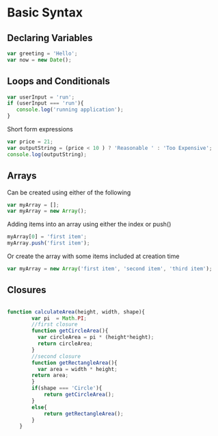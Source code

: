 # Basic Syntax

## Declaring Variables 

```javascript 
var greeting = 'Hello';
var now = new Date();
```

## Loops and Conditionals 

```javascript 
var userInput = 'run';
if (userInput === 'run'){
   console.log('running application');
}
```

Short form expressions 
```javascript 
var price = 21;
var outputString = (price < 10 ) ? 'Reasonable ' : 'Too Expensive';
console.log(outputString);
```


## Arrays 
Can be created using either of the following
```javascript 
var myArray = [];
var myArray = new Array();
```

Adding items into an array using either the index or push()
```javascript 
myArray[0] = 'first item';
myArray.push('first item');
```

Or create the array with some items included at creation time 
```javascript 
var myArray = new Array('first item', 'second item', 'third item');
```

## Closures
```javascript 

function calculateArea(height, width, shape){
        var pi  = Math.PI;
        //first closure
        function getCircleArea(){
          var circleArea = pi * (height*height);
          return circleArea;
        }
        //second closure
        function getRectangleArea(){
          var area = width * height;
        return area;
        }
        if(shape === 'Circle'){
           	return getCircleArea();
		} 
		else{
			return getRectangleArea();
		} 
	}

```

